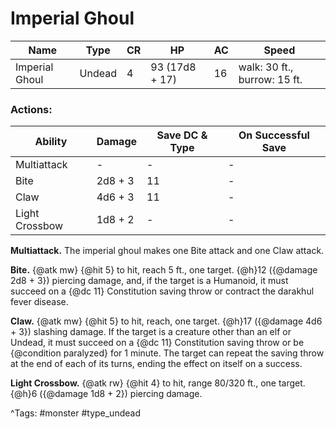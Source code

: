 # Imperial Ghoul

| Name | Type | CR | HP | AC | Speed |
|------|------|----|----|----|-------|
| Imperial Ghoul | Undead | 4 | 93 (17d8 + 17) | 16 | walk: 30 ft., burrow: 15 ft. |

### Actions:

| Ability | Damage | Save DC & Type | On Successful Save |
|---------|--------|----------------|--------------------|
| Multiattack | - | - | - |
| Bite | 2d8 + 3 | 11 | - |
| Claw | 4d6 + 3 | 11 | - |
| Light Crossbow | 1d8 + 2 | - | - |


**Multiattack.** The imperial ghoul makes one Bite attack and one Claw attack.

**Bite.** {@atk mw} {@hit 5} to hit, reach 5 ft., one target. {@h}12 ({@damage 2d8 + 3}) piercing damage, and, if the target is a Humanoid, it must succeed on a {@dc 11} Constitution saving throw or contract the darakhul fever disease.

**Claw.** {@atk mw} {@hit 5} to hit, reach, one target. {@h}17 ({@damage 4d6 + 3}) slashing damage. If the target is a creature other than an elf or Undead, it must succeed on a {@dc 11} Constitution saving throw or be {@condition paralyzed} for 1 minute. The target can repeat the saving throw at the end of each of its turns, ending the effect on itself on a success.

**Light Crossbow.** {@atk rw} {@hit 4} to hit, range 80/320 ft., one target. {@h}6 ({@damage 1d8 + 2}) piercing damage.

^Tags: #monster #type_undead